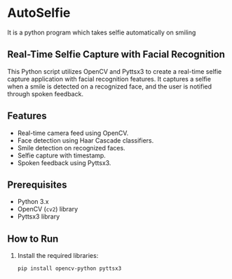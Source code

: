# AutoSelfie
  It is a python program which takes selfie automatically on smiling 

## Real-Time Selfie Capture with Facial Recognition

This Python script utilizes OpenCV and Pyttsx3 to create a real-time selfie capture application with facial recognition features. It captures a selfie when a smile is detected on a recognized face, and the user is notified through spoken feedback.

## Features

- Real-time camera feed using OpenCV.
- Face detection using Haar Cascade classifiers.
- Smile detection on recognized faces.
- Selfie capture with timestamp.
- Spoken feedback using Pyttsx3.

## Prerequisites

- Python 3.x
- OpenCV (`cv2`) library
- Pyttsx3 library

## How to Run

1. Install the required libraries:
   ```bash
   pip install opencv-python pyttsx3
